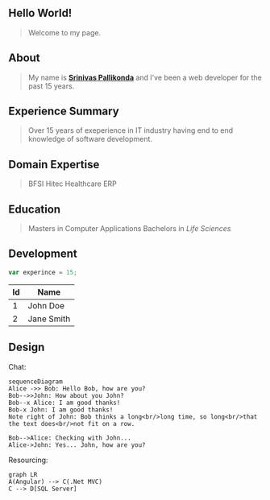 ## Hello World!
> Welcome to my page. 
## About
> My name is **[Srinivas Pallikonda](https://pallikonda-srinivas.com)** and I’ve been a web developer for the past 15 years.
## Experience Summary
> Over 15 years of exeperience in IT industry having end to end knowledge of software development.
## Domain Expertise
> BFSI
> Hitec
> Healthcare
> ERP
## Education
>Masters in Computer Applications
>Bachelors in *Life Sciences*
## Development
```javascript
var experince = 15;
```

| Id  | Name  |
|---|---|
| 1  | John Doe  |
| 2  |  Jane Smith |
## Design
Chat:

```mermaid
sequenceDiagram
Alice ->> Bob: Hello Bob, how are you?
Bob-->>John: How about you John?
Bob--x Alice: I am good thanks!
Bob-x John: I am good thanks!
Note right of John: Bob thinks a long<br/>long time, so long<br/>that the text does<br/>not fit on a row.

Bob-->Alice: Checking with John...
Alice->John: Yes... John, how are you?
```
Resourcing:
```mermaid
graph LR
A(Angular) --> C(.Net MVC)
C --> D[SQL Server]
```
<!--stackedit_data:
eyJoaXN0b3J5IjpbMTMxNzMyMTc1OV19
-->